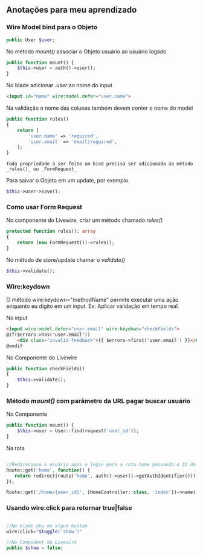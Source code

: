 ## Anotações para meu aprendizado


### Wire Model bind para o Objeto

``` php
public User $user;
```

No método _mount()_ associar o Objeto usuário ao usuário logado

``` php
public function mount() {
    $this->user = auth()->user();
}
```

No blade adicionar _.user_ ao nome do input

``` html
<input id="name" wire:model.defer="user.name">
```

Na validação o nome das colunas também devem conter o nome do model

``` php
public function rules()
{
    return [
        'user.name' => 'required',
        'user.email' => 'email|required',
    ];
}
```

    Toda propriedade a ser feito um bind precisa ser adicionada ao método _rules()_ ou _FormRequest_

Para salvar o Objeto em um update, por exemplo

``` php
$this->user->save();
```


### Como usar Form Request

No componente do Livewire, criar um método chamado _rules()_

``` php
protected function rules(): array
{
    return (new FormRequest())->rules();
}
```

No método de store/update chamar o _validate()_

``` php
$this->validate();
```

### Wire:keydown

O método wire:keydown="methodName" permite executar uma ação enquanto eu digito em um input. Ex: Aplicar validação em tempo real.

No input

``` html
<input wire:model.defer="user.email" wire:keydown="checkFields">
@if($errors->has('user.email'))
    <div class="invalid-feedback">{{ $errors->first('user.email') }}</div>
@endif
```

No Componente do Livewire
``` php
public function checkFields()
{
    $this->validate();
}
```

### Método _mount()_ com parâmetro da URL pagar buscar usuário

No Componente

``` php
public function mount() {
    $this->user = User::find(request('user_id'));
}
```

Na rota

``` php

//Redireciona o usuário após o login para a rota home passando o ID do usuário logado
Route::get('home', function() {
   return redirect(route('home', auth()->user()->getAuthIdentifier()));
});

Route::get('/home/{user_id}', [HomeController::class, 'index'])->name('home');
```

### Usando wire:click para retornar true|false

``` php

//No blade.php em algum button
wire:click="$toggle('show')"

//No Component do Livewire
public $show = false;

```

